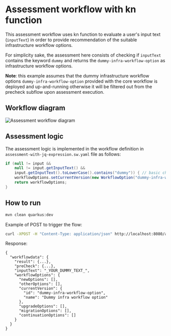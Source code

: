 # Assessment workflow with kn function
This assessment workflow uses kn function to evaluate a user's input text (`inputText`) in order to provide recommendation of the suitable infrastructure workflow options.

For simplicity sake, the assessment here consists of checking if `inputText` contains the keyword `dummy` and returns the `dummy-infra-workflow-option` as infrastructure workflow options.

**Note**: this example assumes that the dummy infrastructure workflow options `dummy-infra-workflow-option` provided with the core workflow is deployed and up-and-running otherwise it will be filtered out from the precheck subflow upon assessment execution.

## Workflow diagram
![Assessment workflow diagram](https://github.com/parodos-dev/serverless-workflow-examples/blob/main/assessment/assessment-with-kn-function/assessment-with-kn-function.svg?raw=true)

## Assessment logic
The assessment logic is implemented in the workflow definition in `assessment-with-jq-expression.sw.yaml` file as follows:
```java
if (null != input && 
    null != input.getInputText() && 
    input.getInputText().toLowerCase().contains("dummy")) { // basic check for infrastructure workflow options recommendation
    workflowOptions.setCurrentVersion(new WorkflowOption("dummy-infra-workflow-option", "Dummy infra workflow option"));
    return workflowOptions;
}
```

## How to run

```bash
mvn clean quarkus:dev
```

Example of POST to trigger the flow:
```bash
curl -XPOST -H "Content-Type: application/json" http://localhost:8080/assessment-with-kn-function -d '{"inputText": "_YOUR_DUMMY_TEXT_"}'
```

Response:
```
{
  "workflowdata": {
    "result": {...},
    "preCheck": {...},
    "inputText": "_YOUR_DUMMY_TEXT_",
    "workflowOptions": {
      "newOptions": [],
      "otherOptions": [],
      "currentVersion": {
        "id": "dummy-infra-workflow-option",
        "name": "Dummy infra workflow option"
      },
      "upgradeOptions": [],
      "migrationOptions": [],
      "continuationOptions": []
    }
  }
}
```